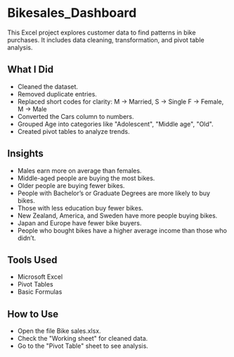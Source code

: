 # Bikesales_Dashboard
This Excel project explores customer data to find patterns in bike purchases. It includes data cleaning, transformation, and pivot table analysis.

## What I Did
- Cleaned the dataset.
- Removed duplicate entries.
- Replaced short codes for clarity:
  M → Married, S → Single
  F → Female, M → Male
- Converted the Cars column to numbers.
- Grouped Age into categories like "Adolescent", "Middle age", "Old".
- Created pivot tables to analyze trends.

## Insights
- Males earn more on average than females.
- Middle-aged people are buying the most bikes.
- Older people are buying fewer bikes.
- People with Bachelor’s or Graduate Degrees are more likely to buy bikes.
- Those with less education buy fewer bikes.
- New Zealand, America, and Sweden have more people buying bikes.
- Japan and Europe have fewer bike buyers.
- People who bought bikes have a higher average income than those who didn’t.

## Tools Used
- Microsoft Excel
- Pivot Tables
- Basic Formulas

## How to Use
- Open the file Bike sales.xlsx.
- Check the "Working sheet" for cleaned data.
- Go to the "Pivot Table" sheet to see analysis.
